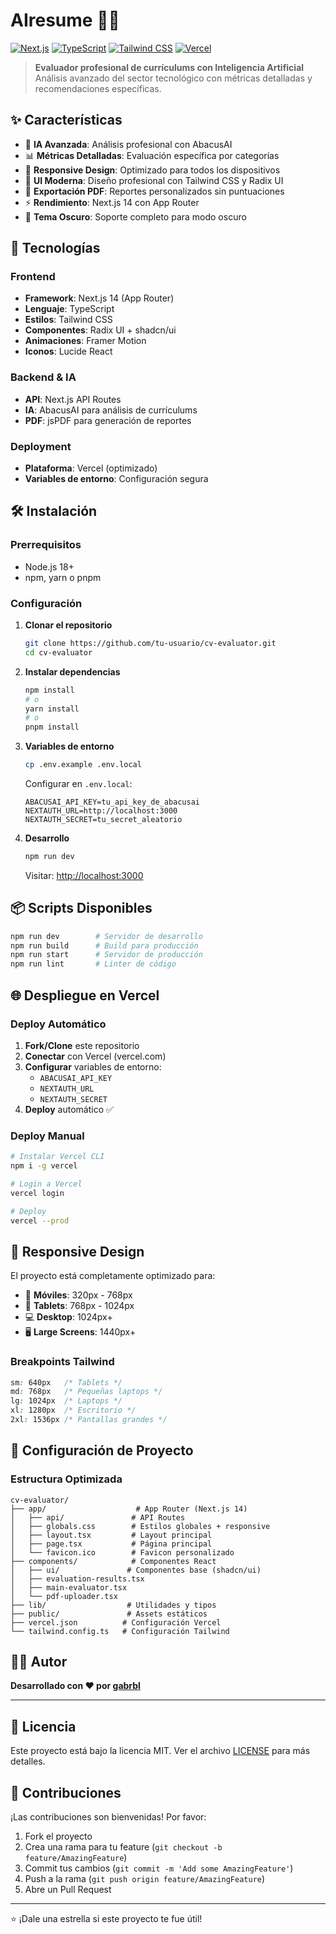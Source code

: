 # AIresume 🤖📄

[![Next.js](https://img.shields.io/badge/Next.js-14-black?style=flat&logo=next.js)](https://nextjs.org/)
[![TypeScript](https://img.shields.io/badge/TypeScript-5-blue?style=flat&logo=typescript)](https://www.typescriptlang.org/)
[![Tailwind CSS](https://img.shields.io/badge/Tailwind-3-38bdf8?style=flat&logo=tailwind-css)](https://tailwindcss.com/)
[![Vercel](https://img.shields.io/badge/Deploy-Vercel-black?style=flat&logo=vercel)](https://vercel.com/)

> **Evaluador profesional de currículums con Inteligencia Artificial**  
> Análisis avanzado del sector tecnológico con métricas detalladas y recomendaciones específicas.

## ✨ Características

- 🤖 **IA Avanzada**: Análisis profesional con AbacusAI
- 📊 **Métricas Detalladas**: Evaluación específica por categorías
- 📱 **Responsive Design**: Optimizado para todos los dispositivos
- 🎨 **UI Moderna**: Diseño profesional con Tailwind CSS y Radix UI
- 📄 **Exportación PDF**: Reportes personalizados sin puntuaciones
- ⚡ **Rendimiento**: Next.js 14 con App Router
- 🌙 **Tema Oscuro**: Soporte completo para modo oscuro

## 🚀 Tecnologías

### Frontend
- **Framework**: Next.js 14 (App Router)
- **Lenguaje**: TypeScript
- **Estilos**: Tailwind CSS
- **Componentes**: Radix UI + shadcn/ui
- **Animaciones**: Framer Motion
- **Iconos**: Lucide React

### Backend & IA
- **API**: Next.js API Routes
- **IA**: AbacusAI para análisis de currículums
- **PDF**: jsPDF para generación de reportes

### Deployment
- **Plataforma**: Vercel (optimizado)
- **Variables de entorno**: Configuración segura

## 🛠️ Instalación

### Prerrequisitos
- Node.js 18+
- npm, yarn o pnpm

### Configuración

1. **Clonar el repositorio**
   ```bash
   git clone https://github.com/tu-usuario/cv-evaluator.git
   cd cv-evaluator
   ```

2. **Instalar dependencias**
   ```bash
   npm install
   # o
   yarn install
   # o
   pnpm install
   ```

3. **Variables de entorno**
   ```bash
   cp .env.example .env.local
   ```
   
   Configurar en `.env.local`:
   ```env
   ABACUSAI_API_KEY=tu_api_key_de_abacusai
   NEXTAUTH_URL=http://localhost:3000
   NEXTAUTH_SECRET=tu_secret_aleatorio
   ```

4. **Desarrollo**
   ```bash
   npm run dev
   ```
   Visitar: [http://localhost:3000](http://localhost:3000)

## 📦 Scripts Disponibles

```bash
npm run dev        # Servidor de desarrollo
npm run build      # Build para producción
npm run start      # Servidor de producción
npm run lint       # Linter de código
```

## 🌐 Despliegue en Vercel

### Deploy Automático
1. **Fork/Clone** este repositorio
2. **Conectar** con Vercel (vercel.com)
3. **Configurar** variables de entorno:
   - `ABACUSAI_API_KEY`
   - `NEXTAUTH_URL`
   - `NEXTAUTH_SECRET`
4. **Deploy** automático ✅

### Deploy Manual
```bash
# Instalar Vercel CLI
npm i -g vercel

# Login a Vercel
vercel login

# Deploy
vercel --prod
```

## 📱 Responsive Design

El proyecto está completamente optimizado para:
- 📱 **Móviles**: 320px - 768px
- 📱 **Tablets**: 768px - 1024px  
- 💻 **Desktop**: 1024px+
- 🖥️ **Large Screens**: 1440px+

### Breakpoints Tailwind
```css
sm: 640px   /* Tablets */
md: 768px   /* Pequeñas laptops */
lg: 1024px  /* Laptops */
xl: 1280px  /* Escritorio */
2xl: 1536px /* Pantallas grandes */
```

## 🔧 Configuración de Proyecto

### Estructura Optimizada
```
cv-evaluator/
├── app/                    # App Router (Next.js 14)
│   ├── api/               # API Routes
│   ├── globals.css        # Estilos globales + responsive
│   ├── layout.tsx         # Layout principal
│   ├── page.tsx           # Página principal
│   └── favicon.ico        # Favicon personalizado
├── components/            # Componentes React
│   ├── ui/               # Componentes base (shadcn/ui)
│   ├── evaluation-results.tsx
│   ├── main-evaluator.tsx
│   └── pdf-uploader.tsx
├── lib/                  # Utilidades y tipos
├── public/               # Assets estáticos
├── vercel.json          # Configuración Vercel
└── tailwind.config.ts   # Configuración Tailwind
```


## 👨‍💻 Autor

**Desarrollado con ❤️ por [gabrbl](https://github.com/gabrbl)**

---

## 📄 Licencia

Este proyecto está bajo la licencia MIT. Ver el archivo [LICENSE](LICENSE) para más detalles.

## 🤝 Contribuciones

¡Las contribuciones son bienvenidas! Por favor:

1. Fork el proyecto
2. Crea una rama para tu feature (`git checkout -b feature/AmazingFeature`)
3. Commit tus cambios (`git commit -m 'Add some AmazingFeature'`)
4. Push a la rama (`git push origin feature/AmazingFeature`)
5. Abre un Pull Request

---

⭐ ¡Dale una estrella si este proyecto te fue útil!
